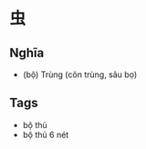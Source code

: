 # 虫

## Nghĩa
* (bộ) Trùng (côn trùng, sâu bọ)

## Tags
* bộ thủ
* bộ thủ 6 nét

<script>window.HANZI_FIELD='虫';</script>
